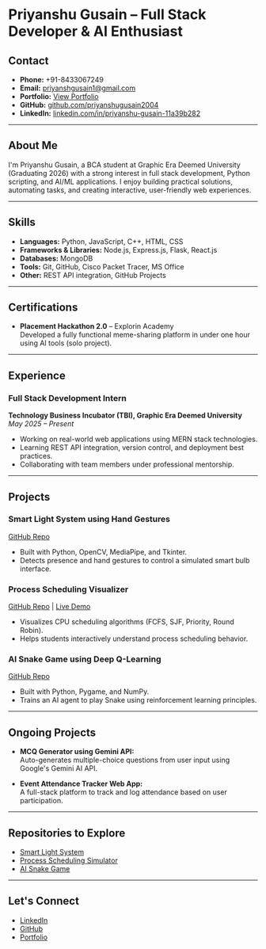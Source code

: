 # Priyanshu Gusain – Full Stack Developer & AI Enthusiast

## Contact

- **Phone:** +91-8433067249  
- **Email:** priyanshgusain1@gmail.com  
- **Portfolio:** [View Portfolio](https://portfolio-pi-indol-67.vercel.app/)  
- **GitHub:** [github.com/priyanshugusain2004](https://github.com/priyanshugusain2004)  
- **LinkedIn:** [linkedin.com/in/priyanshu-gusain-11a39b282](https://www.linkedin.com/in/priyanshu-gusain-11a39b282/)

---

## About Me

I'm Priyanshu Gusain, a BCA student at Graphic Era Deemed University (Graduating 2026) with a strong interest in full stack development, Python scripting, and AI/ML applications. I enjoy building practical solutions, automating tasks, and creating interactive, user-friendly web experiences.

---

## Skills

- **Languages:** Python, JavaScript, C++, HTML, CSS  
- **Frameworks & Libraries:** Node.js, Express.js, Flask, React.js  
- **Databases:** MongoDB  
- **Tools:** Git, GitHub, Cisco Packet Tracer, MS Office  
- **Other:** REST API integration, GitHub Projects

---

## Certifications

- **Placement Hackathon 2.0** – Explorin Academy  
  Developed a fully functional meme-sharing platform in under one hour using AI tools (solo project).

---

## Experience

### Full Stack Development Intern  
**Technology Business Incubator (TBI), Graphic Era Deemed University**  
_May 2025 – Present_

- Working on real-world web applications using MERN stack technologies.
- Learning REST API integration, version control, and deployment best practices.
- Collaborating with team members under professional mentorship.

---

## Projects

### Smart Light System using Hand Gestures  
[GitHub Repo](https://github.com/priyanshugusain2004/Smart_Light_System)  
- Built with Python, OpenCV, MediaPipe, and Tkinter.
- Detects presence and hand gestures to control a simulated smart bulb interface.

### Process Scheduling Visualizer  
[GitHub Repo](https://github.com/priyanshugusain2004/PBL) | [Live Demo](https://priyanshugusain2004.github.io/PBL/)  
- Visualizes CPU scheduling algorithms (FCFS, SJF, Priority, Round Robin).
- Helps students interactively understand process scheduling behavior.

### AI Snake Game using Deep Q-Learning  
[GitHub Repo](https://github.com/priyanshugusain2004/miniproject2)  
- Built with Python, Pygame, and NumPy.
- Trains an AI agent to play Snake using reinforcement learning principles.

---

## Ongoing Projects

- **MCQ Generator using Gemini API:**  
  Auto-generates multiple-choice questions from user input using Google's Gemini AI API.

- **Event Attendance Tracker Web App:**  
  A full-stack platform to track and log attendance based on user participation.

---

## Repositories to Explore

- [Smart Light System](https://github.com/priyanshugusain2004/Smart_Light_System)  
- [Process Scheduling Simulator](https://github.com/priyanshugusain2004/PBL)  
- [AI Snake Game](https://github.com/priyanshugusain2004/miniproject2)  

---

## Let's Connect

- [LinkedIn](https://www.linkedin.com/in/priyanshu-gusain-11a39b282/)  
- [GitHub](https://github.com/priyanshugusain2004)  
- [Portfolio](https://portfolio-pi-indol-67.vercel.app/)
